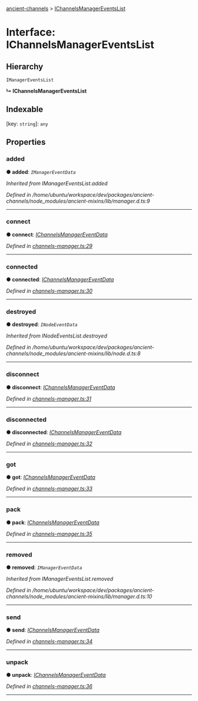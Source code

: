 [ancient-channels](../README.md) > [IChannelsManagerEventsList](../interfaces/ichannelsmanagereventslist.md)



# Interface: IChannelsManagerEventsList

## Hierarchy


 `IManagerEventsList`

**↳ IChannelsManagerEventsList**







## Indexable

\[key: `string`\]:&nbsp;`any`

## Properties
<a id="added"></a>

###  added

**●  added**:  *`IManagerEventData`* 

*Inherited from IManagerEventsList.added*

*Defined in /home/ubuntu/workspace/dev/packages/ancient-channels/node_modules/ancient-mixins/lib/manager.d.ts:9*





___

<a id="connect"></a>

###  connect

**●  connect**:  *[IChannelsManagerEventData](ichannelsmanagereventdata.md)* 

*Defined in [channels-manager.ts:29](https://github.com/AncientSouls/Channels/blob/8ab703e/src/lib/channels-manager.ts#L29)*





___

<a id="connected"></a>

###  connected

**●  connected**:  *[IChannelsManagerEventData](ichannelsmanagereventdata.md)* 

*Defined in [channels-manager.ts:30](https://github.com/AncientSouls/Channels/blob/8ab703e/src/lib/channels-manager.ts#L30)*





___

<a id="destroyed"></a>

###  destroyed

**●  destroyed**:  *`INodeEventData`* 

*Inherited from INodeEventsList.destroyed*

*Defined in /home/ubuntu/workspace/dev/packages/ancient-channels/node_modules/ancient-mixins/lib/node.d.ts:8*





___

<a id="disconnect"></a>

###  disconnect

**●  disconnect**:  *[IChannelsManagerEventData](ichannelsmanagereventdata.md)* 

*Defined in [channels-manager.ts:31](https://github.com/AncientSouls/Channels/blob/8ab703e/src/lib/channels-manager.ts#L31)*





___

<a id="disconnected"></a>

###  disconnected

**●  disconnected**:  *[IChannelsManagerEventData](ichannelsmanagereventdata.md)* 

*Defined in [channels-manager.ts:32](https://github.com/AncientSouls/Channels/blob/8ab703e/src/lib/channels-manager.ts#L32)*





___

<a id="got"></a>

###  got

**●  got**:  *[IChannelsManagerEventData](ichannelsmanagereventdata.md)* 

*Defined in [channels-manager.ts:33](https://github.com/AncientSouls/Channels/blob/8ab703e/src/lib/channels-manager.ts#L33)*





___

<a id="pack"></a>

###  pack

**●  pack**:  *[IChannelsManagerEventData](ichannelsmanagereventdata.md)* 

*Defined in [channels-manager.ts:35](https://github.com/AncientSouls/Channels/blob/8ab703e/src/lib/channels-manager.ts#L35)*





___

<a id="removed"></a>

###  removed

**●  removed**:  *`IManagerEventData`* 

*Inherited from IManagerEventsList.removed*

*Defined in /home/ubuntu/workspace/dev/packages/ancient-channels/node_modules/ancient-mixins/lib/manager.d.ts:10*





___

<a id="send"></a>

###  send

**●  send**:  *[IChannelsManagerEventData](ichannelsmanagereventdata.md)* 

*Defined in [channels-manager.ts:34](https://github.com/AncientSouls/Channels/blob/8ab703e/src/lib/channels-manager.ts#L34)*





___

<a id="unpack"></a>

###  unpack

**●  unpack**:  *[IChannelsManagerEventData](ichannelsmanagereventdata.md)* 

*Defined in [channels-manager.ts:36](https://github.com/AncientSouls/Channels/blob/8ab703e/src/lib/channels-manager.ts#L36)*





___


